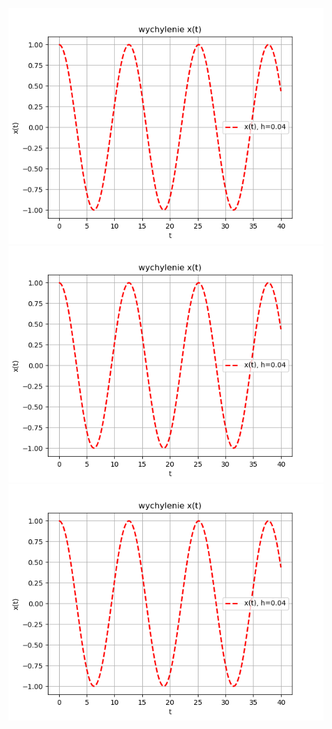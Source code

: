 ![alt text](https://github.com/mateuszGorczany/Courses/blob/387a21460017e9b6ce4e380c4b515b0feb630411/Numerical%20Methods/Lab3/zad1.png)
![alt text](https://github.com/mateuszGorczany/Courses/blob/387a21460017e9b6ce4e380c4b515b0feb630411/Numerical%20Methods/Lab3/zad1.png)
![alt text](https://github.com/mateuszGorczany/Courses/blob/387a21460017e9b6ce4e380c4b515b0feb630411/Numerical%20Methods/Lab3/zad1.png)
